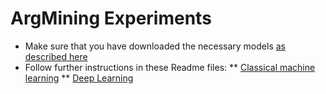 # ArgMining Experiments
* Make sure that you have downloaded the necessary models [as described here](../../README.md)
* Follow further instructions in these Readme files:
** [Classical machine learning](scripts/classical_ml/README.md)
** [Deep Learning](scripts/deep_learning/README.md)
